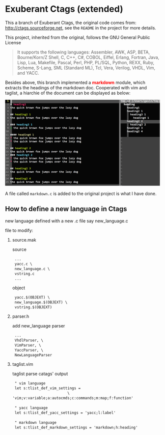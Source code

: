 Exuberant Ctags (extended)
==============
This a branch of Exuberant Ctags, the original code comes from:
<http://ctags.sourceforge.net>, see the `README` in the project for more
details.

This project, inherited from the original, follows the GNU General Public License

> It supports the following languages: Assembler, AWK, ASP, BETA,
> Bourne/Korn/Z Shell, C, C++, C#, COBOL, Eiffel, Erlang, Fortran, Java, Lisp,
> Lua, Makefile, Pascal, Perl, PHP, PL/SQL, Python, REXX, Ruby, Scheme,
> S-Lang, SML (Standard ML), Tcl, Vera, Verilog, VHDL, Vim, and YACC.

Besides above, this branch implemented a <font color=#ff0000>**markdown**</font>
module, which extracts the headings of the markdown doc. Cooperated with vim and
taglist, a hiarchie of the document can be displayed as below:

![markdown-taglist.png](markdown-taglist.png)

A file called `markdown.c` is added to the original project is what I have done.

## How to define a new language in Ctags

new language defined with a new .c file say new_language.c

file to modify: 
1. source.mak

	source

		...
		yacc.c \
		new_language.c \
		vstring.c
		...

	object

		yacc.$(OBJEXT) \
		new_language.$(OBJEXT) \
		vstring.$(OBJEXT)

2. parser.h

	add new_language parser

		...
		VhdlParser, \
		VimParser, \
		YaccParser, \
		NewLanguageParser

2. taglist.vim

	taglist parse catags' output

		" vim language
		let s:tlist_def_vim_settings =
								\ 'vim;v:variable;a:autocmds;c:commands;m:map;f:function'

		" yacc language
		let s:tlist_def_yacc_settings = 'yacc;l:label'

		" markdown language
		let s:tlist_def_markdown_settings = 'markdown;h:heading'
